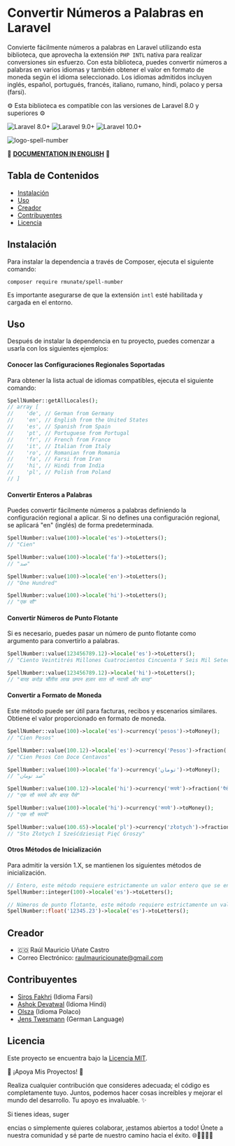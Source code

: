 # Convertir Números a Palabras en Laravel

Convierte fácilmente números a palabras en Laravel utilizando esta biblioteca, que aprovecha la extensión `PHP INTL` nativa para realizar conversiones sin esfuerzo. Con esta biblioteca, puedes convertir números a palabras en varios idiomas y también obtener el valor en formato de moneda según el idioma seleccionado. Los idiomas admitidos incluyen inglés, español, portugués, francés, italiano, rumano, hindi, polaco y persa (farsi).

⚙️ Esta biblioteca es compatible con las versiones de Laravel 8.0 y superiores ⚙️

![Laravel 8.0+](https://img.shields.io/badge/Laravel-8.0%2B-orange.svg)
![Laravel 9.0+](https://img.shields.io/badge/Laravel-9.0%2B-orange.svg)
![Laravel 10.0+](https://img.shields.io/badge/Laravel-10.0%2B-orange.svg)

![logo-spell-number](https://github.com/alejandrodiazpinilla/SpellNumber/assets/51100789/e51cf045-26d0-44e0-a873-3034deaea046)

📖 [**DOCUMENTATION IN ENGLISH**](README.md) 📖

## Tabla de Contenidos

- [Instalación](#instalación)
- [Uso](#uso)
- [Creador](#creador)
- [Contribuyentes](#contribuyentes)
- [Licencia](#licencia)

## Instalación

Para instalar la dependencia a través de Composer, ejecuta el siguiente comando:

```shell
composer require rmunate/spell-number
```

Es importante asegurarse de que la extensión `intl` esté habilitada y cargada en el entorno.

## Uso

Después de instalar la dependencia en tu proyecto, puedes comenzar a usarla con los siguientes ejemplos:

#### Conocer las Configuraciones Regionales Soportadas

Para obtener la lista actual de idiomas compatibles, ejecuta el siguiente comando:

```php
SpellNumber::getAllLocales();
// array [
//    'de', // German from Germany
//    'en', // English from the United States
//    'es', // Spanish from Spain
//    'pt', // Portuguese from Portugal
//    'fr', // French from France
//    'it', // Italian from Italy
//    'ro', // Romanian from Romania
//    'fa', // Farsi from Iran
//    'hi', // Hindi from India
//    'pl', // Polish from Poland
// ]
```

#### Convertir Enteros a Palabras

Puedes convertir fácilmente números a palabras definiendo la configuración regional a aplicar. Si no defines una configuración regional, se aplicará "en" (inglés) de forma predeterminada.

```php
SpellNumber::value(100)->locale('es')->toLetters();
// "Cien"

SpellNumber::value(100)->locale('fa')->toLetters();
// "صد"

SpellNumber::value(100)->locale('en')->toLetters();
// "One Hundred"

SpellNumber::value(100)->locale('hi')->toLetters();
// "एक सौ"
```

#### Convertir Números de Punto Flotante

Si es necesario, puedes pasar un número de punto flotante como argumento para convertirlo a palabras.

```php
SpellNumber::value(123456789.12)->locale('es')->toLetters();
// "Ciento Veintitrés Millones Cuatrocientos Cincuenta Y Seis Mil Setecientos Ochenta Y Nueve Con Doce"

SpellNumber::value(123456789.12)->locale('hi')->toLetters();
// "बारह करोड़ चौंतीस लाख छप्पन हज़ार सात सौ नवासी और बारह"
```

#### Convertir a Formato de Moneda

Este método puede ser útil para facturas, recibos y escenarios similares. Obtiene el valor proporcionado en formato de moneda.

```php
SpellNumber::value(100)->locale('es')->currency('pesos')->toMoney();
// "Cien Pesos"

SpellNumber::value(100.12)->locale('es')->currency('Pesos')->fraction('centavos')->toMoney();
// "Cien Pesos Con Doce Centavos"

SpellNumber::value(100)->locale('fa')->currency('تومان')->toMoney();
// "صد تومان"

SpellNumber::value(100.12)->locale('hi')->currency('रूपये')->fraction('पैसे')->toMoney();
// "एक सौ रूपये और बारह पैसे"

SpellNumber::value(100)->locale('hi')->currency('रूपये')->toMoney();
// "एक सौ रूपये"

SpellNumber::value(100.65)->locale('pl')->currency('złotych')->fraction('groszy')->toMoney();
// "Sto Złotych I Sześćdziesiąt Pięć Groszy"
```

#### Otros Métodos de Inicialización

Para admitir la versión 1.X, se mantienen los siguientes métodos de inicialización.

```php
// Entero, este método requiere estrictamente un valor entero que se envíe como argumento.
SpellNumber::integer(100)->locale('es')->toLetters();

// Números de punto flotante, este método requiere estrictamente un valor de cadena como argumento.
SpellNumber::float('12345.23')->locale('es')->toLetters();
```

## Creador

- 🇨🇴 Raúl Mauricio Uñate Castro
- Correo Electrónico: raulmauriciounate@gmail.com

## Contribuyentes

- [Siros Fakhri](https://github.com/sirosfakhri) (Idioma Farsi)
- [Ashok Devatwal](https://github.com/ashokdevatwal) (Idioma Hindi)
- [Olsza](https://github.com/olsza) (Idioma Polaco)
- [Jens Twesmann](https://github.com/jetwes) (German Language)

## Licencia

Este proyecto se encuentra bajo la [Licencia MIT](https://choosealicense.com/licenses/mit/).

🌟 ¡Apoya Mis Proyectos! 🚀

Realiza cualquier contribución que consideres adecuada; el código es completamente tuyo. Juntos, podemos hacer cosas increíbles y mejorar el mundo del desarrollo. Tu apoyo es invaluable. ✨

Si tienes ideas, suger

encias o simplemente quieres colaborar, ¡estamos abiertos a todo! Únete a nuestra comunidad y sé parte de nuestro camino hacia el éxito. 🌐👩‍💻👨‍💻
